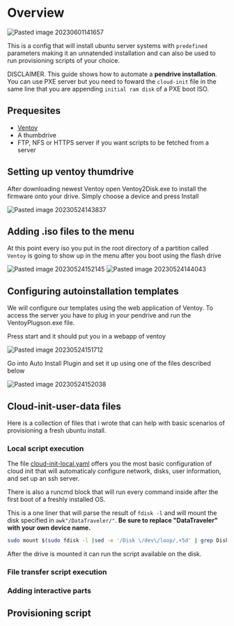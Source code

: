 # Overview

![Pasted image 20230601141657](https://github.com/Filip3Kx/ubuntu-provision/assets/114138650/eb6f803a-6916-4655-bee7-9f21c51d29eb)

This is a config that will install ubuntu server systems with `predefined` parameters making it an unnatended installation and can also be used to run provisioning scripts of your choice.

DISCLAIMER. This guide shows how to automate a **pendrive installation**. You can use PXE server but you need to foward the `cloud-init` file in the same line that you are appending `initial ram disk` of a PXE boot ISO.

## Prequesites
- [Ventoy](https://github.com/ventoy/Ventoy)
- A thumbdrive
- FTP, NFS or HTTPS server if you want scripts to be fetched from a server 

## Setting up ventoy thumdrive
After downloading newest Ventoy open Ventoy2Disk.exe to install the firmware onto your drive. Simply choose a device and press Install

![Pasted image 20230524143837](https://github.com/Filip3Kx/ubuntu-provision/assets/114138650/aa02e67e-76e2-46ac-9752-87abc2734d13)

## Adding .iso files to the menu
At this point every iso you put in the root directory of a partition called `Ventoy` is going to show up in the menu after you boot using the flash drive

![Pasted image 20230524152145](https://github.com/Filip3Kx/ubuntu-provision/assets/114138650/cc7bbe81-a349-41ed-932a-6397f27dac7c)
![Pasted image 20230524144043](https://github.com/Filip3Kx/ubuntu-provision/assets/114138650/38daefa6-fdd0-4f85-97c9-7591ac54d06c)

## Configuring autoinstallation templates
We will configure our templates using the web application of Ventoy. To access the server you have to plug in your pendrive and run the VentoyPlugson.exe file.

Press start and it should put you in a webapp of ventoy

![Pasted image 20230524151712](https://github.com/Filip3Kx/ubuntu-provision/assets/114138650/7ff8b514-98f0-4a67-9e61-dbdc28452fda)

Go into Auto Install Plugin and set it up using one of the files described below

![Pasted image 20230524152038](https://github.com/Filip3Kx/ubuntu-provision/assets/114138650/836cbb2f-01fd-44b4-b982-52f72519a03d)

## Cloud-init-user-data files

Here is a collection of files that i wrote that can help with basic scenarios of provisioning a fresh ubuntu install.

### Local script execution
The file [cloud-init-local.yaml](https://github.com/Filip3Kx/ubuntu-provision/edit/main/cloud-init-local.yaml) offers you the most basic configuration of cloud init that will automaticaly configure network, disks, user information, and set up an ssh server.

There is also a runcmd block that will run every command inside after the first boot of a freshly installed OS.

This is a one liner that will parse the result of `fdisk -l` and will mount the disk specified in `awk"/DataTraveler/"`. **Be sure to replace "DataTraveler" with your own device name.** 
```bash
sudo mount $(sudo fdisk -l |sed -e '/Disk \/dev\/loop/,+5d' | grep Disk | awk '! /Disk identifier/' | awk '! /Disklabel/' | awk 'NR % 2 == 0 {printf "%s %s\n", p, $0; next} {p=$0}' | awk "/DataTraveler/" | awk '{print $2}' | awk '{sub(/.$/,"")}1')1 /media
```

After the drive is mounted it can run the script available on the disk. 

### File transfer script execution

### Adding interactive parts

## Provisioning script

